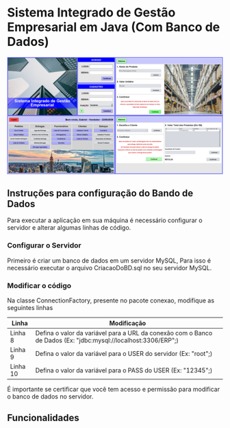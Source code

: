 # Sistema Integrado de Gestão Empresarial em Java (Com Banco de Dados)

![Screenshot Principal](https://github.com/GabrielIDSM/ERP/blob/master/Imagens/ScreenshotPrincipal.png)

## Instruções para configuração do Bando de Dados

Para executar a aplicação em sua máquina é necessário configurar o servidor e alterar algumas linhas de código.

### Configurar o Servidor
Primeiro é criar um banco de dados em um servidor MySQL, Para isso é necessário executar o arquivo CriacaoDoBD.sql no seu servidor MySQL.

### Modificar o código
Na classe ConnectionFactory, presente no pacote conexao, modifique as seguintes linhas

Linha    | Modificação
---------|------------
Linha 8  | Defina o valor da variável para a URL da conexâo com o Banco de Dados (Ex: "jdbc:mysql://localhost:3306/ERP";)
Linha 9  | Defina o valor da variável para o USER do servidor (Ex: "root";)
Linha 10 | Defina o valor da variável para o PASS do USER (Ex: "12345";)

É importante se certificar que você tem acesso e permissão para modificar o banco de dados no servidor.

## Funcionalidades
